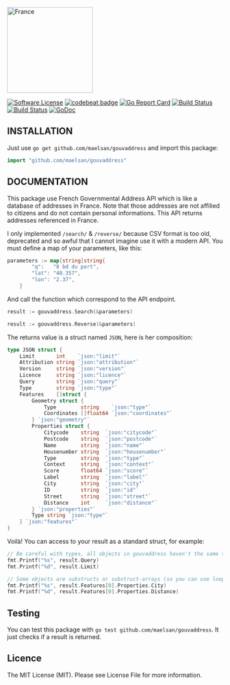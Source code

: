 <img src="https://raw.githubusercontent.com/maelsan/gouvaddress/master/logo/france.jpeg" alt="France" width="200">

[![Software License](https://img.shields.io/badge/licence-MIT-blue.svg)](LICENSE)
[![codebeat badge](https://codebeat.co/badges/e1e6cf3b-821b-43f8-9318-d69d8ffdf1a7)](https://codebeat.co/projects/github-com-maelsan-gouvaddress)
[![Go Report Card](https://goreportcard.com/badge/github.com/maelsan/gouvaddress)](https://goreportcard.com/report/github.com/maelsan/gouvaddress)
[![Build Status](https://travis-ci.org/maelsan/gouvaddress.svg?branch=master)](https://travis-ci.org/maelsan/gouvaddress)
[![Build Status](https://circleci.com/gh/maelsan/gouvaddress.svg?style=shield&circle-token=0b62143039e28efaf2fddec6e31f1e2d894ea1de)](https://circleci.com/gh/maelsan/gouvaddress)
[![GoDoc](https://godoc.org/github.com/maelsan/gouvaddress?status.svg)](https://godoc.org/github.com/maelsan/gouvaddress)

## INSTALLATION
Just use `go get github.com/maelsan/gouvaddress` and import this package:

```go
import "github.com/maelsan/gouvaddress"
```

## DOCUMENTATION
This package use French Governmental Address API which is like a database of addresses in France. Note that those addresses are not affilied to citizens and do not contain personal informations. This API returns addresses referenced in France.

I only implemented `/search/` & `/reverse/` because CSV format is too old, deprecated and so awful that I cannot imagine use it with a modern API. You must define a map of your parameters, like this:

```go
parameters := map[string]string{
		"q":   "8 bd du port",
		"lat": "48.357",
		"lon": "2.37",
	}
```

And call the function which correspond to the API endpoint.

```go
result := gouvaddress.Search(&parameters)
```

```go
result := gouvaddress.Reverse(&parameters)
```

The returns value is a struct named `JSON`, here is her composition:

```go
type JSON struct {
	Limit       int    `json:"limit"`
	Attribution string `json:"attribution"`
	Version     string `json:"version"`
	Licence     string `json:"licence"`
	Query       string `json:"query"`
	Type        string `json:"type"`
	Features    []struct {
		Geometry struct {
			Type        string    `json:"type"`
			Coordinates []float64 `json:"coordinates"`
		} `json:"geometry"`
		Properties struct {
			Citycode    string  `json:"citycode"`
			Postcode    string  `json:"postcode"`
			Name        string  `json:"name"`
			Housenumber string  `json:"housenumber"`
			Type        string  `json:"type"`
			Context     string  `json:"context"`
			Score       float64 `json:"score"`
			Label       string  `json:"label"`
			City        string  `json:"city"`
			ID          string  `json:"id"`
			Street      string  `json:"street"`
			Distance    int     `json:"distance"`
		} `json:"properties"`
		Type string `json:"type"`
	} `json:"features"`
}
```

Voilà! You can access to your result as a standard struct, for example:

```go
// Be careful with types, all objects in gouvaddress haven't the same type.
fmt.Printf("%s", result.Query)
fmt.Printf("%d", result.Limit)

// Some objects are substructs or substruct-arrays (so you can use loop or others...).
fmt.Printf("%s", result.Features[0].Properties.City)
fmt.Printf("%d", result.Features[0].Properties.Distance)
```

## Testing
You can test this package with `go test github.com/maelsan/gouvaddress`. It just checks if a result is returned.

## Licence
The MIT License (MIT). Please see License File for more information.